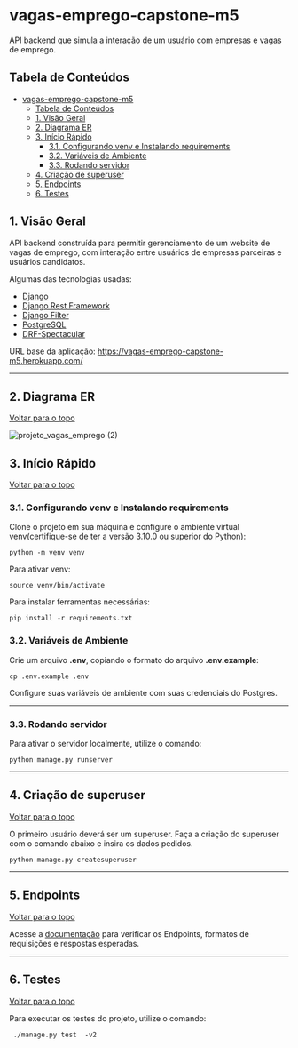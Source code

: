 # vagas-emprego-capstone-m5
API backend que simula a interação de um usuário com empresas e vagas de emprego.


## Tabela de Conteúdos

- [vagas-emprego-capstone-m5](#vagas-emprego-capstone-m5)
	- [Tabela de Conteúdos](#tabela-de-conteúdos)
	- [1. Visão Geral](#1-visão-geral)
	- [2. Diagrama ER](#2-diagrama-er)
	- [3. Início Rápido](#3-início-rápido)
		- [3.1. Configurando venv e Instalando requirements](#31-configurando-venv-e-instalando-requirements)
		- [3.2. Variáveis de Ambiente](#32-variáveis-de-ambiente)
		- [3.3. Rodando servidor](#33-rodando-servidor)
	- [4. Criação de superuser](#4-criação-de-superuser)
	- [5. Endpoints](#5-endpoints)
	- [6. Testes](#6-testes)
## 1. Visão Geral

API backend construída para permitir gerenciamento de um website de vagas de emprego, com interação entre usuários de empresas parceiras e usuários candidatos.

Algumas das tecnologias usadas:

- [Django](https://www.djangoproject.com/)
- [Django Rest Framework](https://www.django-rest-framework.org/)
- [Django Filter](https://django-filter.readthedocs.io/en/stable/)
- [PostgreSQL](https://www.postgresql.org/)
- [DRF-Spectacular](https://drf-spectacular.readthedocs.io/en/latest/)

URL base da aplicação:
https://vagas-emprego-capstone-m5.herokuapp.com/

---

## 2. Diagrama ER
[ Voltar para o topo ](#tabela-de-conteúdos)


![projeto_vagas_emprego (2)](https://user-images.githubusercontent.com/89955737/179835289-f6e5f06b-bb19-4c9c-8afa-31ddb58d82a1.png)



## 3. Início Rápido
[ Voltar para o topo ](#tabela-de-conteúdos)


### 3.1. Configurando venv e Instalando requirements

Clone o projeto em sua máquina e configure o ambiente virtual venv(certifique-se de ter a versão 3.10.0 ou superior do Python):

```
python -m venv venv
```
Para ativar venv:

```
source venv/bin/activate
```
Para instalar ferramentas necessárias:

```
pip install -r requirements.txt
```

### 3.2. Variáveis de Ambiente

Crie um arquivo **.env**, copiando o formato do arquivo **.env.example**:
```
cp .env.example .env
```

Configure suas variáveis de ambiente com suas credenciais do Postgres.


---

### 3.3. Rodando servidor

Para ativar o servidor localmente, utilize o comando:

```
python manage.py runserver
```
---

## 4. Criação de superuser
[ Voltar para o topo ](#tabela-de-conteúdos)

O primeiro usuário deverá ser um superuser. Faça a criação do superuser com o comando abaixo e insira os dados pedidos.

```
python manage.py createsuperuser
```

---

## 5. Endpoints
[ Voltar para o topo ](#tabela-de-conteúdos)

Acesse a [documentação](https://vagas-emprego-capstone-m5.herokuapp.com/api/doc/schema/swagger-ui/) para verificar os Endpoints, formatos de requisições e respostas esperadas.

---

## 6. Testes
[ Voltar para o topo ](#tabela-de-conteúdos)

Para executar os testes do projeto, utilize o comando:

```
 ./manage.py test  -v2
```
